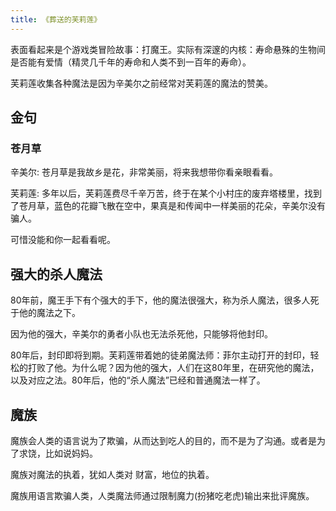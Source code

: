```yaml
---
title: 《葬送的芙莉莲》
---
```


表面看起来是个游戏类冒险故事：打魔王。实际有深邃的内核：寿命悬殊的生物间是否能有爱情（精灵几千年的寿命和人类不到一百年的寿命）。


芙莉莲收集各种魔法是因为辛美尔之前经常对芙莉莲的魔法的赞美。

## 金句
### 苍月草
辛美尔: 
苍月草是我故乡是花，非常美丽，将来我想带你看亲眼看看。

芙莉莲:
多年以后，芙莉莲费尽千辛万苦，终于在某个小村庄的废弃塔楼里，找到了苍月草，蓝色的花瓣飞散在空中，果真是和传闻中一样美丽的花朵，辛美尔没有骗人。

可惜没能和你一起看看呢。

## 强大的杀人魔法
80年前，魔王手下有个强大的手下，他的魔法很强大，称为杀人魔法，很多人死于他的魔法之下。

因为他的强大，辛美尔的勇者小队也无法杀死他，只能够将他封印。

80年后，封印即将到期。芙莉莲带着她的徒弟魔法师：菲尔主动打开的封印，轻松的打败了他。为什么呢？因为他的强大，人们在这80年里，在研究他的魔法，以及对应之法。80年后，他的“杀人魔法”已经和普通魔法一样了。

## 魔族
魔族会人类的语言说为了欺骗，从而达到吃人的目的，而不是为了沟通。或者是为了求饶，比如说妈妈。

魔族对魔法的执着，犹如人类对 财富，地位的执着。

魔族用语言欺骗人类，人类魔法师通过限制魔力(扮猪吃老虎)输出来批评魔族。
